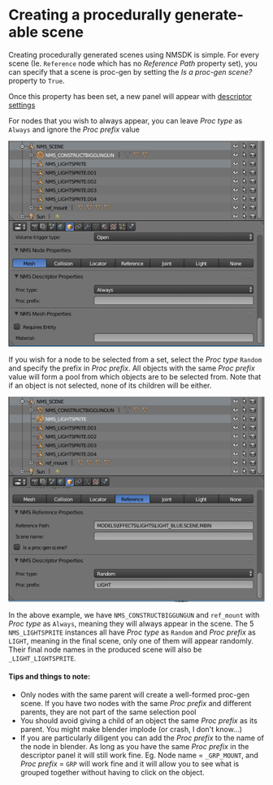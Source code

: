 # Creating a procedurally generate-able scene

Creating procedurally generated scenes using NMSDK is simple.
For every scene (Ie. `Reference` node which has no *Reference Path* property set), you can specify that a scene is proc-gen by setting the *Is a proc-gen scene?* property to `True`.

Once this property has been set, a new panel will appear with [descriptor settings](./node_docs.md#descriptor-node)

For nodes that you wish to always appear, you can leave *Proc type* as `Always` and ignore the *Proc prefix* value

![desc_always](../../images/desc_always.png)

If you wish for a node to be selected from a set, select the *Proc type* `Random` and specify the prefix in *Proc prefix*. All objects with the same *Proc prefix* value will form a pool from which objects are to be selected from. Note that if an object is not selected, none of its children will be either.

![desc_random](../../images/desc_random.png)

In the above example, we have `NMS_CONSTRUCTBIGGUNGUN` and `ref_mount` with *Proc type* as `Always`, meaning they will always appear in the scene. The 5 `NMS_LIGHTSPRITE` instances all have *Proc type* as `Random` and *Proc prefix* as `LIGHT`, meaning in the final scene, only one of them will appear randomly. Their final node names in the produced scene will also be `_LIGHT_LIGHTSPRITE`.

#### Tips and things to note:

- Only nodes with the same parent will create a well-formed proc-gen scene. If you have two nodes with the same *Proc prefix* and different parents, they are not part of the same selection pool
- You should avoid giving a child of an object the same *Proc prefix* as its parent. You might make blender implode (or crash, I don't know...)
- If you are particularly diligent you can add the *Proc prefix* to the name of the node in blender. As long as you have the same *Proc prefix* in the descriptor panel it will still work fine. Eg. Node name = `_GRP_MOUNT`, and *Proc prefix* = `GRP` will work fine and it will allow you to see what is grouped together without having to click on the object.